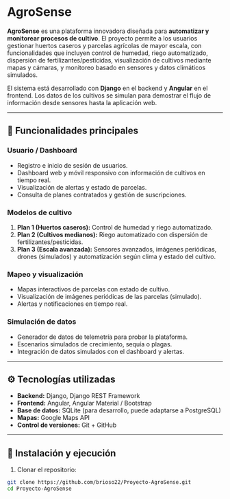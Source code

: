 # AgroSense

**AgroSense** es una plataforma innovadora diseñada para **automatizar y monitorear procesos de cultivo**. El proyecto permite a los usuarios gestionar huertos caseros y parcelas agrícolas de mayor escala, con funcionalidades que incluyen control de humedad, riego automatizado, dispersión de fertilizantes/pesticidas, visualización de cultivos mediante mapas y cámaras, y monitoreo basado en sensores y datos climáticos simulados.

El sistema está desarrollado con **Django** en el backend y **Angular** en el frontend. Los datos de los cultivos se simulan para demostrar el flujo de información desde sensores hasta la aplicación web.

---

## 🔹 Funcionalidades principales

### Usuario / Dashboard
- Registro e inicio de sesión de usuarios.
- Dashboard web y móvil responsivo con información de cultivos en tiempo real.
- Visualización de alertas y estado de parcelas.
- Consulta de planes contratados y gestión de suscripciones.

### Modelos de cultivo
1. **Plan 1 (Huertos caseros):** Control de humedad y riego automatizado.
2. **Plan 2 (Cultivos medianos):** Riego automatizado con dispersión de fertilizantes/pesticidas.
3. **Plan 3 (Escala avanzada):** Sensores avanzados, imágenes periódicas, drones (simulados) y automatización según clima y estado del cultivo.

### Mapeo y visualización
- Mapas interactivos de parcelas con estado de cultivo.
- Visualización de imágenes periódicas de las parcelas (simulado).
- Alertas y notificaciones en tiempo real.

### Simulación de datos
- Generador de datos de telemetría para probar la plataforma.
- Escenarios simulados de crecimiento, sequía o plagas.
- Integración de datos simulados con el dashboard y alertas.

---

## ⚙️ Tecnologías utilizadas
- **Backend:** Django, Django REST Framework
- **Frontend:** Angular, Angular Material / Bootstrap
- **Base de datos:** SQLite (para desarrollo, puede adaptarse a PostgreSQL)
- **Mapas:** Google Maps API
- **Control de versiones:** Git + GitHub

---

## 🚀 Instalación y ejecución

1. Clonar el repositorio:

```bash
git clone https://github.com/brioso22/Proyecto-AgroSense.git
cd Proyecto-AgroSense
